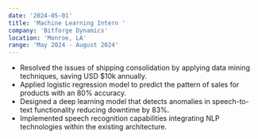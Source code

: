 ```yaml
---
date: '2024-05-01'
title: 'Machine Learning Intern '
company: 'Bitforge Dynamics'
location: 'Monroe, LA'
range: 'May 2024 - August 2024'
---
```


- Resolved the issues of shipping consolidation by applying data mining techniques, saving USD $10k annually.
- Applied logistic regression model to predict the pattern of sales for products with an 80% accuracy.
- Designed a deep learning model that detects anomalies in speech-to-text functionality reducing downtime by 83%.
- Implemented speech recognition capabilities integrating NLP technologies within the existing architecture.
